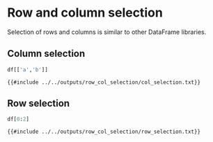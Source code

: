 # Row and column selection

Selection of rows and columns is similar to other DataFrame libraries.

## Column selection

```python
df[['a','b']]
```

```text
{{#include ../../outputs/row_col_selection/col_selection.txt}}
```

## Row selection

```python
df[0:2]
```

```text
{{#include ../../outputs/row_col_selection/row_selection.txt}}
```
